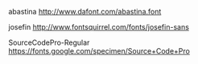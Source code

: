 abastina
http://www.dafont.com/abastina.font

josefin
http://www.fontsquirrel.com/fonts/josefin-sans

SourceCodePro-Regular
https://fonts.google.com/specimen/Source+Code+Pro
